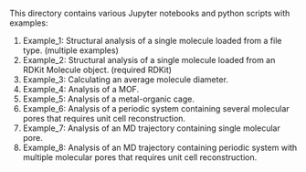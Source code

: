 This directory contains various Jupyter notebooks and python scripts with examples:

1. Example_1: Structural analysis of a single molecule loaded from a file type. (multiple examples)
2. Example_2: Structural analysis of a single molecule loaded from an RDKit Molecule object. (required RDKit)
3. Example_3: Calculating an average molecule diameter.
4. Example_4: Analysis of a MOF.
5. Example_5: Analysis of a metal-organic cage.
6. Example_6: Analysis of a periodic system containing several molecular pores that requires unit cell reconstruction.
7. Example_7: Analysis of an MD trajectory containing single molecular pore.
8. Example_8: Analysis of an MD trajectory containing periodic system with multiple molecular pores that requires unit cell reconstruction.
